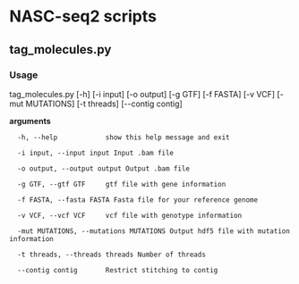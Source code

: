 # NASC-seq2 scripts

## tag_molecules.py

### Usage
tag_molecules.py [-h] [-i input] [-o output] [-g GTF] [-f FASTA]
                        [-v VCF] [-mut MUTATIONS] [-t threads]
                        [--contig contig]

**arguments**
```
  -h, --help            show this help message and exit
  
  -i input, --input input Input .bam file
  
  -o output, --output output Output .bam file
  
  -g GTF, --gtf GTF     gtf file with gene information
  
  -f FASTA, --fasta FASTA Fasta file for your reference genome
  
  -v VCF, --vcf VCF     vcf file with genotype information
  
  -mut MUTATIONS, --mutations MUTATIONS Output hdf5 file with mutation information
  
  -t threads, --threads threads Number of threads
  
  --contig contig       Restrict stitching to contig
```
